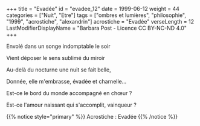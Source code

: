 +++
title = "Evadée"
id = "evadee_12"
date = 1999-06-12
weight = 44
categories = ["Nuit", "Etre"]
tags = ["ombres et lumières", "philosophie", "1999", "acrostiche", "alexandrin"]
acrostiche = "Evadée"
verseLength = 12
LastModifierDisplayName = "Barbara Post - Licence CC BY-NC-ND 4.0"
+++

Envolé dans un songe indomptable le soir

Vient déposer le sens sublimé du miroir

Au-delà du nocturne une nuit se fait belle,

Donnée, elle m'embrasse, évadée et charnelle...

Est-ce le bord du monde accompagné en chœur ?

Est-ce l'amour naissant qui s'accomplit, vainqueur ?

{{% notice style="primary" %}}
Acrostiche : Evadée
{{% /notice %}}
